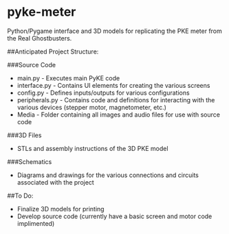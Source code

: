 # pyke-meter
Python/Pygame interface and 3D models for replicating the PKE meter from the Real Ghostbusters.

##Anticipated Project Structure:

###Source Code

* main.py - Executes main PyKE code
* interface.py - Contains UI elements for creating the various screens
* config.py - Defines inputs/outputs for various configurations
* peripherals.py - Contains code and definitions for interacting with the various devices (stepper motor, magnetometer, etc.)
* Media - Folder containing all images and audio files for use with source code

###3D Files

* STLs and assembly instructions of the 3D PKE model

###Schematics  
* Diagrams and drawings for the various connections and circuits associated with the project

##To Do:

* Finalize 3D models for printing
* Develop source code (currently have a basic screen and motor code implimented)
